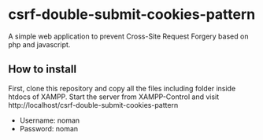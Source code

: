 # csrf-double-submit-cookies-pattern
A simple web application to prevent Cross-Site Request Forgery based on php and javascript.

## How to install
First, clone this repository and copy all the files including folder inside htdocs of XAMPP. Start the server from XAMPP-Control and visit http://localhost/csrf-double-submit-cookies-pattern

- Username: noman 
- Password: noman
